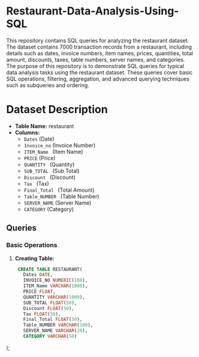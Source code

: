 # Restaurant-Data-Analysis-Using-SQL
This repository contains SQL queries for analyzing the restaurant dataset. The dataset contains 7000 transaction records from a restaurant, including details such as dates, invoice numbers, item names, prices, quantities, total amount, discounts, taxes, table numbers, server names, and categories.
The purpose of this repository is to demonstrate SQL queries for typical data analysis tasks using the restaurant dataset. These queries cover basic SQL operations, filtering, aggregation, and advanced querying techniques such as subqueries and ordering.

# Dataset Description
- **Table Name:** restaurant
- **Columns:**
  - `Dates` (Date)
  - `Invoice_no` (Invoice Number)
  - `ITEM_Name ` (Item Name)
  - `PRICE` (Price)
  - `QUANTITY ` (Quantity)
  - `SUB_TOTAL ` (Sub Total)
  - `Discount ` (Discount)
  - `Tax ` (Tax)
  - `Final_Total ` (Total Amount)
  - `Table_NUMBER ` (Table Number)
  - `SERVER_NAME` (Server Name)
  - `CATEGORY` (Category)

## Queries

### Basic Operations

1. **Creating Table:**
   ```sql
    CREATE TABLE RESTAURANT(
	  Dates DATE,
	  INVOICE_NO NUMERIC(100),
	  ITEM_Name VARCHAR(1000),
	  PRICE FLOAT,
	  QUANTITY VARCHAR(1000),
	  SUB_TOTAL FLOAT(50),
	  Discount FLOAT(50),
	  Tax FLOAT(50),
	  Final_Total FLOAT(50),
	  Table_NUMBER VARCHAR(100),
	  SERVER_NAME VARCHAR(20),
	  CATEGORY VARCHAR(50)
  );
  ```
